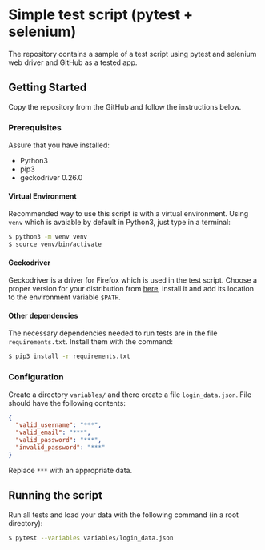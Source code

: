 # Simple test script (pytest + selenium)
The repository contains a sample of a test script using pytest and selenium web driver and GitHub as a tested app.

## Getting Started
Copy the repository from the GitHub and follow the instructions below.

### Prerequisites
Assure that you have installed:
* Python3 
* pip3
* geckodriver 0.26.0
 
#### Virtual Environment
Recommended way to use this script is with a virtual environment. Using `venv` which is avaiable by default in Python3, just type in a terminal:
``` sh
$ python3 -m venv venv
$ source venv/bin/activate
```
#### Geckodriver
Geckodriver is a driver for Firefox which is used in the test script. Choose a proper version for your distribution from [here](https://github.com/mozilla/geckodriver/releases/tag/v0.26.0), install it and add its location to the environment variable `$PATH`.

#### Other dependencies
The necessary dependencies needed to run  tests are in the file `requirements.txt`. Install them with the command:
``` sh
$ pip3 install -r requirements.txt
```
### Configuration
Create a directory `variables/` and there create a file `login_data.json`. File should have the following contents:
```json
{
  "valid_username": "***",
  "valid_email": "***",
  "valid_password": "***",
  "invalid_password": "***"
}
```
Replace `***` with an appropriate data. 

## Running the script
Run all tests and load your data with the following command (in a root directory):
```sh
$ pytest --variables variables/login_data.json
```
